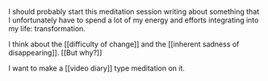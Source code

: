 I should probably start this meditation session writing about something that I unfortunately have to spend a lot of my energy and efforts integrating into my life: transformation. 

I think about the [[difficulty of change]] and the [[inherent sadness of disappearing]]. 
[[But why?]] 

I want to make a [[video diary]] type meditation on it.

